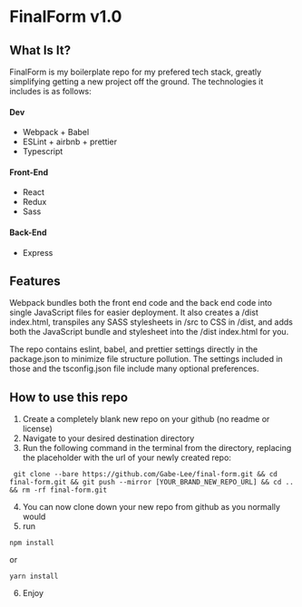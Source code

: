 # FinalForm v1.0

## What Is It?

FinalForm is my boilerplate repo for my prefered tech stack, greatly simplifying getting a new project off the ground. The technologies it includes is as follows:
#### Dev
- Webpack + Babel
- ESLint + airbnb + prettier
- Typescript
#### Front-End
- React
- Redux
- Sass
#### Back-End
- Express

## Features
Webpack bundles both the front end code and the back end code into single JavaScript files for easier deployment. It also creates a /dist index.html, transpiles any SASS stylesheets in /src to CSS in /dist, and adds both the JavaScript bundle and stylesheet into the /dist index.html for you.

The repo contains eslint, babel, and prettier settings directly in the package.json to minimize file structure pollution. The settings included in those and the tsconfig.json file include many optional preferences.

## How to use this repo
1. Create a completely blank new repo on your github (no readme or license)
2. Navigate to your desired destination directory
3. Run the following command in the terminal from the directory, replacing the placeholder with the url of your newly created repo:

``` git clone --bare https://github.com/Gabe-Lee/final-form.git && cd final-form.git && git push --mirror [YOUR_BRAND_NEW_REPO_URL] && cd .. && rm -rf final-form.git```

4. You can now clone down your new repo from github as you normally would
5. run

```npm install```

or

```yarn install``` 

6. Enjoy